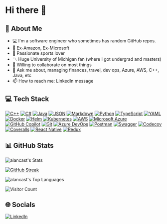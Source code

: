 # Hi there 👋

## 💫 About Me

- 💻 I'm a software engineer who sometimes has random GitHub repos.
- 🏢 Ex-Amazon, Ex-Microsoft
- 🏈 Passionate sports lover
- 〽 Huge University of Michigan fan (where I got undergrad and masters)
- 👯 Willing to collaborate on most things
- 💬 Ask me about, managing finances, travel, dev ops, Azure, AWS, C++, Java, etc
- 📫 How to reach me: LinkedIn message

## 💻 Tech Stack

[![C++](https://img.shields.io/badge/C++-%2300599C.svg?logo=c%2B%2B&logoColor=white)](https://isocpp.org/)
[![C#](https://custom-icon-badges.demolab.com/badge/C%23-%23239120.svg?logo=cshrp&logoColor=white)](https://learn.microsoft.com/en-us/dotnet/csharp/)
[![Java](https://img.shields.io/badge/Java-%23ED8B00.svg?logo=openjdk&logoColor=white)](https://www.java.com/)
[![JSON](https://img.shields.io/badge/JSON-000?logo=json&logoColor=fff)](https://www.json.org/)
[![Markdown](https://img.shields.io/badge/Markdown-%23000000.svg?logo=markdown&logoColor=white)](https://www.markdownguide.org/)
[![Python](https://img.shields.io/badge/Python-3776AB?logo=python&logoColor=fff)](https://www.python.org/)
[![TypeScript](https://img.shields.io/badge/TypeScript-3178C6?logo=typescript&logoColor=fff)](https://www.typescriptlang.org/)
[![YAML](https://img.shields.io/badge/YAML-CB171E?logo=yaml&logoColor=fff)](https://yaml.org/)
[![Docker](https://img.shields.io/badge/Docker-2496ED?logo=docker&logoColor=fff)](https://www.docker.com/)
[![Helm](https://img.shields.io/badge/Helm-0F1689?logo=helm&logoColor=fff)](https://helm.sh/)
[![Kubernetes](https://img.shields.io/badge/Kubernetes-326CE5?logo=kubernetes&logoColor=fff)](https://kubernetes.io/)
[![AWS](https://custom-icon-badges.demolab.com/badge/AWS-%23FF9900.svg?logo=aws&logoColor=white)](https://aws.amazon.com/)
[![Microsoft Azure](https://custom-icon-badges.demolab.com/badge/Microsoft%20Azure-0089D6?logo=msazure&logoColor=white)](https://azure.microsoft.com/)
[![GitHub Copilot](https://img.shields.io/badge/GitHub%20Copilot-000?logo=githubcopilot&logoColor=fff)](https://github.com/features/copilot)
[![Git](https://img.shields.io/badge/Git-F05032?logo=git&logoColor=fff)](https://git-scm.com/)
[![Azure DevOps](https://custom-icon-badges.demolab.com/badge/Azure%20DevOps-0078D7?logo=azure-devops-white&logoColor=fff)](https://azure.microsoft.com/en-us/services/devops/)
[![Postman](https://img.shields.io/badge/Postman-FF6C37?logo=postman&logoColor=white)](https://www.postman.com/)
[![Swagger](https://img.shields.io/badge/Swagger-85EA2D?logo=insomnia&logoColor=000)](https://swagger.io/)
[![Codecov](https://img.shields.io/badge/Codecov-F01F7A?logo=codecov&logoColor=fff)](https://about.codecov.io/)
[![Coveralls](https://img.shields.io/badge/Coveralls-3F5767?logo=coveralls&logoColor=fff)](https://coveralls.io/)
[![React Native](https://img.shields.io/badge/React_Native-%2320232a.svg?logo=react&logoColor=%2361DAFB)](https://reactnative.dev/)
[![Redux](https://img.shields.io/badge/Redux-764ABC?logo=redux&logoColor=fff)](https://redux.js.org/)

## 📊 GitHub Stats

![alancast's Stats](https://github-readme-stats.vercel.app/api?username=alancast&theme=radical&show_icons=true&hide_border=true&count_private=true)

[![GitHub Streak](https://github-readme-streak-stats.herokuapp.com?user=alancast&hide_border=true&theme=radical)](https://git.io/streak-stats)

![alancast's Top Languages](https://github-readme-stats.vercel.app/api/top-langs/?username=alancast&theme=radical&show_icons=true&hide_border=true&layout=compact)

![Visitor Count](https://komarev.com/ghpvc/?username=alancast&label=Page+views&base=393&abbreviated=true)

## 🌐 Socials

[![LinkedIn](https://img.shields.io/badge/LinkedIn-%230077B5.svg?logo=linkedin&logoColor=white)](https://www.linkedin.com/in/alex-lancaster-07b28285/)
